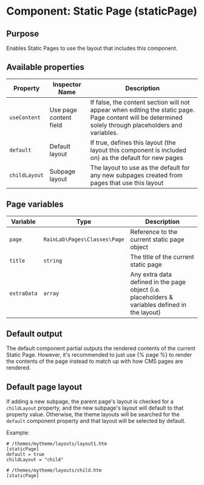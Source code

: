# Component: Static Page (staticPage)

## Purpose

Enables Static Pages to use the layout that includes this component.

## Available properties

| Property      | Inspector Name         | Description                                                                                                                                            |
| ------------- | ---------------------- | ------------------------------------------------------------------------------------------------------------------------------------------------------ |
| `useContent`  | Use page content field | If false, the content section will not appear when editing the static page. Page content will be determined solely through placeholders and variables. |
| `default`     | Default layout         | If true, defines this layout (the layout this component is included on) as the default for new pages                                                   |
| `childLayout` | Subpage layout         | The layout to use as the default for any new subpages created from pages that use this layout                                                          |

## Page variables

| Variable    | Type                         | Description                                                                                     |
| ----------- | ---------------------------- | ----------------------------------------------------------------------------------------------- |
| `page`      | `RainLab\Pages\Classes\Page` | Reference to the current static page object                                                     |
| `title`     | `string`                     | The title of the current static page                                                            |
| `extraData` | `array`                      | Any extra data defined in the page object (i.e. placeholders & variables defined in the layout) |

## Default output

The default component partial outputs the rendered contents of the current Static Page. However, it's recommended to just use {% page %} to render the contents of the page instead to match up with how CMS pages are rendered.

## Default page layout

If adding a new subpage, the parent page's layout is checked for a `childLayout` property, and the new subpage's layout will default to that property value. Otherwise, the theme layouts will be searched for the `default` component property and that layout will be selected by default.

Example:

```
# /themes/mytheme/layouts/layout1.htm
[staticPage]
default = true
childLayout = "child"

# /themes/mytheme/layouts/child.htm
[staticPage]
```
